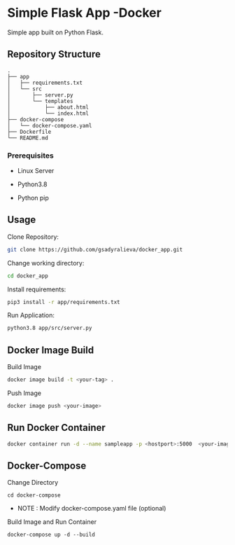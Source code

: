 # Simple Flask App -Docker

Simple app built on Python Flask.

## Repository Structure
```
.
├── app
│   ├── requirements.txt
│   └── src
│       ├── server.py
│       └── templates
│           ├── about.html
│           └── index.html
├── docker-compose
│   └── docker-compose.yaml
├── Dockerfile
└── README.md
```


### Prerequisites

* Linux Server

* Python3.8

* Python pip


## Usage
Clone Repository:

```bash
git clone https://github.com/gsadyralieva/docker_app.git
```

Change working directory:
```bash
cd docker_app
```

Install requirements:
```bash
pip3 install -r app/requirements.txt
```

Run Application:
```bash
python3.8 app/src/server.py
```
## Docker Image Build

Build Image
```bash
docker image build -t <your-tag> .
```
Push Image
```bash
docker image push <your-image>
```
## Run Docker Container
```bash
docker container run -d --name sampleapp -p <hostport>:5000  <your-image-name>
```
## Docker-Compose

Change Directory
```
cd docker-compose
```

* NOTE : Modify docker-compose.yaml file (optional)

Build Image and Run Container
```
docker-compose up -d --build
```




